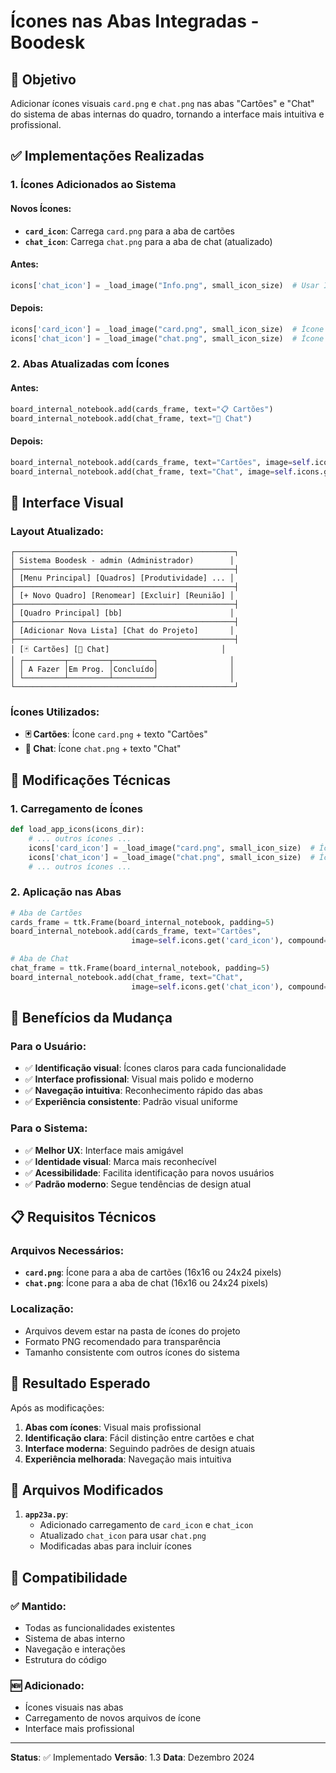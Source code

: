 # Ícones nas Abas Integradas - Boodesk

## 🎯 Objetivo

Adicionar ícones visuais `card.png` e `chat.png` nas abas "Cartões" e "Chat" do sistema de abas internas do quadro, tornando a interface mais intuitiva e profissional.

## ✅ Implementações Realizadas

### 1. **Ícones Adicionados ao Sistema**

#### Novos Ícones:
- **`card_icon`**: Carrega `card.png` para a aba de cartões
- **`chat_icon`**: Carrega `chat.png` para a aba de chat (atualizado)

#### Antes:
```python
icons['chat_icon'] = _load_image("Info.png", small_icon_size)  # Usar Info como chat
```

#### Depois:
```python
icons['card_icon'] = _load_image("card.png", small_icon_size)  # Ícone para cartões
icons['chat_icon'] = _load_image("chat.png", small_icon_size)  # Ícone para chat
```

### 2. **Abas Atualizadas com Ícones**

#### Antes:
```python
board_internal_notebook.add(cards_frame, text="📋 Cartões")
board_internal_notebook.add(chat_frame, text="💬 Chat")
```

#### Depois:
```python
board_internal_notebook.add(cards_frame, text="Cartões", image=self.icons.get('card_icon'), compound=tk.LEFT)
board_internal_notebook.add(chat_frame, text="Chat", image=self.icons.get('chat_icon'), compound=tk.LEFT)
```

## 🎨 Interface Visual

### Layout Atualizado:
```
┌─────────────────────────────────────────────────┐
│ Sistema Boodesk - admin (Administrador)        │
├─────────────────────────────────────────────────┤
│ [Menu Principal] [Quadros] [Produtividade] ... │
├─────────────────────────────────────────────────┤
│ [+ Novo Quadro] [Renomear] [Excluir] [Reunião] │
├─────────────────────────────────────────────────┤
│ [Quadro Principal] [bb]                        │
├─────────────────────────────────────────────────┤
│ [Adicionar Nova Lista] [Chat do Projeto]       │
├─────────────────────────────────────────────────┤
│ [🃏 Cartões] [💬 Chat]                         │
│ ┌─────────┬─────────┬─────────┐                │
│ │ A Fazer │Em Prog. │Concluído│                │
│ └─────────┴─────────┴─────────┘                │
└─────────────────────────────────────────────────┘
```

### Ícones Utilizados:
- **🃏 Cartões**: Ícone `card.png` + texto "Cartões"
- **💬 Chat**: Ícone `chat.png` + texto "Chat"

## 🔧 Modificações Técnicas

### 1. **Carregamento de Ícones**

```python
def load_app_icons(icons_dir):
    # ... outros ícones ...
    icons['card_icon'] = _load_image("card.png", small_icon_size)  # Ícone para cartões
    icons['chat_icon'] = _load_image("chat.png", small_icon_size)  # Ícone para chat
    # ... outros ícones ...
```

### 2. **Aplicação nas Abas**

```python
# Aba de Cartões
cards_frame = ttk.Frame(board_internal_notebook, padding=5)
board_internal_notebook.add(cards_frame, text="Cartões", 
                           image=self.icons.get('card_icon'), compound=tk.LEFT)

# Aba de Chat
chat_frame = ttk.Frame(board_internal_notebook, padding=5)
board_internal_notebook.add(chat_frame, text="Chat", 
                           image=self.icons.get('chat_icon'), compound=tk.LEFT)
```

## 🚀 Benefícios da Mudança

### Para o Usuário:
- ✅ **Identificação visual**: Ícones claros para cada funcionalidade
- ✅ **Interface profissional**: Visual mais polido e moderno
- ✅ **Navegação intuitiva**: Reconhecimento rápido das abas
- ✅ **Experiência consistente**: Padrão visual uniforme

### Para o Sistema:
- ✅ **Melhor UX**: Interface mais amigável
- ✅ **Identidade visual**: Marca mais reconhecível
- ✅ **Acessibilidade**: Facilita identificação para novos usuários
- ✅ **Padrão moderno**: Segue tendências de design atual

## 📋 Requisitos Técnicos

### Arquivos Necessários:
- **`card.png`**: Ícone para a aba de cartões (16x16 ou 24x24 pixels)
- **`chat.png`**: Ícone para a aba de chat (16x16 ou 24x24 pixels)

### Localização:
- Arquivos devem estar na pasta de ícones do projeto
- Formato PNG recomendado para transparência
- Tamanho consistente com outros ícones do sistema

## 🎯 Resultado Esperado

Após as modificações:

1. **Abas com ícones**: Visual mais profissional
2. **Identificação clara**: Fácil distinção entre cartões e chat
3. **Interface moderna**: Seguindo padrões de design atuais
4. **Experiência melhorada**: Navegação mais intuitiva

## 📁 Arquivos Modificados

1. **`app23a.py`**:
   - Adicionado carregamento de `card_icon` e `chat_icon`
   - Atualizado `chat_icon` para usar `chat.png`
   - Modificadas abas para incluir ícones

## 🔄 Compatibilidade

### ✅ **Mantido**:
- Todas as funcionalidades existentes
- Sistema de abas interno
- Navegação e interações
- Estrutura do código

### 🆕 **Adicionado**:
- Ícones visuais nas abas
- Carregamento de novos arquivos de ícone
- Interface mais profissional

---

**Status**: ✅ Implementado
**Versão**: 1.3
**Data**: Dezembro 2024
